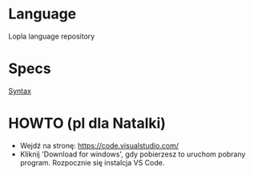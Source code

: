 # Language
Lopla language repository

# Specs
[Syntax](Lopla.Language/Docs)

# HOWTO (pl dla Natalki)
- Wejdź na stronę: https://code.visualstudio.com/
- Kliknij 'Download for windows', gdy pobierzesz to uruchom pobrany program. Rozpocznie się instalcja VS Code.

